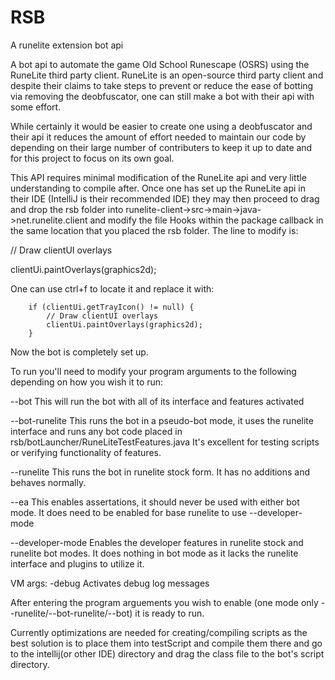 # RSB
A runelite extension bot api

A bot api to automate the game Old School Runescape (OSRS) using the RuneLite third party client. 
RuneLite is an open-source third party client and despite their claims to take steps to prevent
or reduce the ease of botting via removing the deobfuscator, one can still make a bot with their 
api with some effort. 

While certainly it would be easier to create one using a deobfuscator and their api
it reduces the amount of effort needed to maintain our code by depending on their large number
of contributers to keep it up to date and for this project to focus on its own goal.

This API requires minimal modification of the RuneLite api and very little understanding
to compile after.
Once one has set up the RuneLite api in their IDE (IntelliJ is their recommended IDE)
they may then proceed to drag and drop the rsb folder into 
runelite-client->src->main->java->net.runelite.client
and modify 
the file Hooks within the package callback in the same location that you placed the
rsb folder.
The line to modify is:

// Draw clientUI overlays

clientUi.paintOverlays(graphics2d);

One can use ctrl+f to locate it and replace it with:

		if (clientUi.getTrayIcon() != null) {
			// Draw clientUI overlays
			clientUi.paintOverlays(graphics2d);
		}

Now the bot is completely set up.

To run you'll need to modify your program arguments to the following depending on how you wish it to run:

--bot
This will run the bot with all of its interface and features activated

--bot-runelite
This runs the bot in a pseudo-bot mode, it uses the runelite interface and runs any bot code placed in
rsb/botLauncher/RuneLiteTestFeatures.java
It's excellent for testing scripts or verifying functionality of features.

--runelite
This runs the bot in runelite stock form. It has no additions and behaves normally.

--ea
This enables assertations, it should never be used with either bot mode.
It does need to be enabled for base runelite to use --developer-mode

--developer-mode
Enables the developer features in runelite stock and runelite bot modes. 
It does nothing in bot mode as it lacks the runelite interface and plugins to utilize it.

VM args:
-debug
Activates debug log messages


After entering the program arguements you wish to enable (one mode only --runelite/--bot-runelite/--bot)
it is ready to run.


Currently optimizations are needed for creating/compiling scripts as the best solution is to place
them into testScript and compile them there and go to the intellij(or other IDE) directory and drag
the class file to the bot's script directory.
